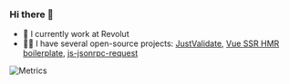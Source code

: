 ### Hi there 👋

- 🔭 I currently work at Revolut
- 👨‍💻 I have several open-source projects: [JustValidate](https://github.com/horprogs/Just-validate), [Vue SSR HMR boilerplate](https://github.com/horprogs/vue-ssr-hmr), [js-jsonrpc-request](https://github.com/horprogs/js-jsonrpc-request) 


![Metrics](https://metrics.lecoq.io/horprogs?template=classic&achievements=1&notable=0&stars=0&stars.limit=4&achievements.threshold=C&achievements.secrets=true&achievements.display=detailed&achievements.limit=0&notable.repositories=false&config.timezone=Europe%2FLondon)
